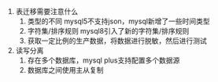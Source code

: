 1. 表迁移需要注意什么
   1. 类型的不同 mysql5不支持json，mysql新增了一些时间类型
   2. 字符集/排序规则 mysql8引入了新的字符集/排序规则
   3. 获取一定比例的生产数据，将数据进行脱敏，然后进行测试
2. 读写分离
   1. 存在多个数据库，mysql plus支持配置多个数据源
   2. 数据库之间使用主从复制
